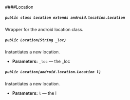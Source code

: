 ####Location

##### `public class Location extends android.location.Location`

Wrapper for the android location class.

##### `public Location(String _loc)`

Instantiates a new location.

 * **Parameters:** `_loc` — the _loc

##### `public Location(android.location.Location l)`

Instantiates a new location.

 * **Parameters:** `l` — the l
